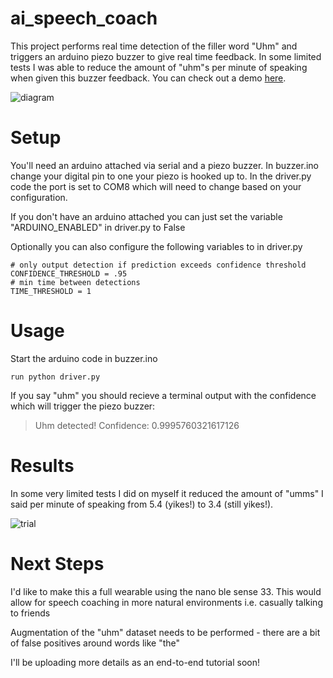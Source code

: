 # ai_speech_coach

This project performs real time detection of the filler word "Uhm" and triggers an arduino piezo buzzer to give real time feedback. In some limited tests I was able to reduce the amount of "uhm"s per minute of speaking when given this buzzer feedback. You can check out a demo [here](https://www.youtube.com/shorts/_jT5GXECS44).

![diagram](https://i.imgur.com/tpNVkMP.jpg)

# Setup

You'll need an arduino attached via serial and a piezo buzzer. In buzzer.ino change your digital pin to one your piezo is hooked up to.
In the driver.py code the port is set to COM8 which will need to change based on your configuration.

If you don't have an arduino attached you can just set the variable "ARDUINO_ENABLED" in driver.py to False

Optionally you can also configure the following variables to in driver.py 

```
# only output detection if prediction exceeds confidence threshold
CONFIDENCE_THRESHOLD = .95
# min time between detections
TIME_THRESHOLD = 1
```

# Usage

Start the arduino code in buzzer.ino 

```run python driver.py```

If you say "uhm" you should recieve a terminal output with the confidence which will trigger the piezo buzzer:
>Uhm detected! Confidence: 0.9995760321617126

# Results
In some very limited tests I did on myself it reduced the amount of "umms" I said per minute of speaking from 5.4 (yikes!) to 3.4 (still yikes!).

![trial](https://i.imgur.com/dtrxDTa.png)

# Next Steps
I'd like to make this a full wearable using the nano ble sense 33. This would allow for speech coaching in more natural environments i.e. casually talking to friends

Augmentation of the "uhm" dataset needs to be performed - there are a bit of false positives around words like "the"

I'll be uploading more details as an end-to-end tutorial soon!
